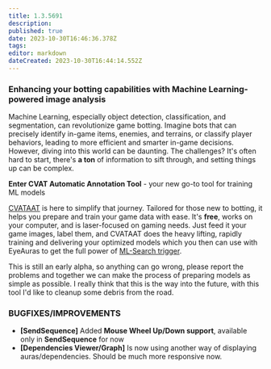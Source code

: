 ```yaml
---
title: 1.3.5691
description: 
published: true
date: 2023-10-30T16:46:36.378Z
tags: 
editor: markdown
dateCreated: 2023-10-30T16:44:14.552Z
---		
```

		
### Enhancing your botting capabilities with Machine Learning-powered image analysis
Machine Learning, especially object detection, classification, and segmentation, can revolutionize game botting. Imagine bots that can precisely identify in-game items, enemies, and terrains, or classify player behaviors, leading to more efficient and smarter in-game decisions. However, diving into this world can be daunting. The challenges? It's often hard to start, there's **a ton** of information to sift through, and setting things up can be complex.  

**Enter CVAT Automatic Annotation Tool** - your new go-to tool for training ML models  

[CVATAAT](https://wiki.eyeauras.net/en/CVATAAT/getting-started) is here to simplify that journey. Tailored for those new to botting, it helps you prepare and train your game data with ease. It's **free**, works on your computer, and is laser-focused on gaming needs. Just feed it your game images, label them, and CVATAAT does the heavy lifting, rapidly training and delivering your optimized models which you then can use with EyeAuras to get the full power of [ML-Search trigger](https://wiki.eyeauras.net/en/triggers/images/ai-search-trigger).  

This is still an early alpha, so anything can go wrong, please report the problems and together we can make the process of preparing models as simple as possible. I really think that this is the way into the future, with this tool I'd like to cleanup some debris from the road.  

### BUGFIXES/IMPROVEMENTS
- **[SendSequence]** Added **Mouse Wheel Up/Down support**, available only in **SendSequence** for now
- **[Dependencies Viewer/Graph]** Is now using another way of displaying auras/dependencies. Should be much more responsive now.
